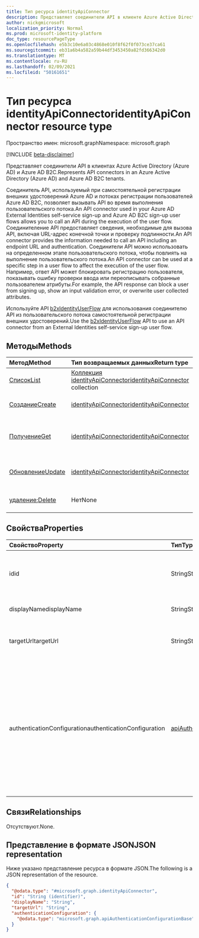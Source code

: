 ```yaml
---
title: Тип ресурса identityApiConnector
description: Представляет соединители API в клиенте Azure Active Directory.
author: nickgmicrosoft
localization_priority: Normal
ms.prod: microsoft-identity-platform
doc_type: resourcePageType
ms.openlocfilehash: e5b3c10e6a03c4868e010f8f62f0f073ce37ca61
ms.sourcegitcommit: eb31a6b4a582a59b44df3453450a82fd366342d0
ms.translationtype: MT
ms.contentlocale: ru-RU
ms.lasthandoff: 02/09/2021
ms.locfileid: "50161651"
---
```

# <a name="identityapiconnector-resource-type"></a><span data-ttu-id="ac0f0-103">Тип ресурса identityApiConnector</span><span class="sxs-lookup"><span data-stu-id="ac0f0-103">identityApiConnector resource type</span></span>

<span data-ttu-id="ac0f0-104">Пространство имен: microsoft.graph</span><span class="sxs-lookup"><span data-stu-id="ac0f0-104">Namespace: microsoft.graph</span></span>

[!INCLUDE [beta-disclaimer](../../includes/beta-disclaimer.md)]

<span data-ttu-id="ac0f0-105">Представляет соединители API в клиентах Azure Active Directory (Azure AD) и Azure AD B2C.</span><span class="sxs-lookup"><span data-stu-id="ac0f0-105">Represents API connectors in an Azure Active Directory (Azure AD) and Azure AD B2C tenants.</span></span>

<span data-ttu-id="ac0f0-106">Соединитель API, используемый при самостоятельной регистрации внешних удостоверений Azure AD и потоках регистрации пользователей Azure AD B2C, позволяет вызывать API во время выполнения пользовательского потока.</span><span class="sxs-lookup"><span data-stu-id="ac0f0-106">An API connector used in your Azure AD External Identities self-service sign-up and Azure AD B2C sign-up user flows allows you to call an API during the execution of the user flow.</span></span> <span data-ttu-id="ac0f0-107">Соединителение API предоставляет сведения, необходимые для вызова API, включая URL-адрес конечной точки и проверку подлинности.</span><span class="sxs-lookup"><span data-stu-id="ac0f0-107">An API connector provides the information needed to call an API including an endpoint URL and authentication.</span></span> <span data-ttu-id="ac0f0-108">Соединители API можно использовать на определенном этапе пользовательского потока, чтобы повлиять на выполнение пользовательского потока.</span><span class="sxs-lookup"><span data-stu-id="ac0f0-108">An API connector can be used at a specific step in a user flow to affect the execution of the user flow.</span></span> <span data-ttu-id="ac0f0-109">Например, ответ API может блокировать регистрацию пользователя, показывать ошибку проверки ввода или переописывать собранные пользователем атрибуты.</span><span class="sxs-lookup"><span data-stu-id="ac0f0-109">For example, the API response can block a user from signing up, show an input validation error, or overwrite user collected attributes.</span></span>

<span data-ttu-id="ac0f0-110">Используйте API [b2xIdentityUserFlow](b2xidentityuserflow.md) для использования соединителю API из пользовательского потока самостоятельной регистрации внешних удостоверений.</span><span class="sxs-lookup"><span data-stu-id="ac0f0-110">Use the [b2xIdentityUserFlow](b2xidentityuserflow.md) API to use an API connector from an External Identities self-service sign-up user flow.</span></span>

## <a name="methods"></a><span data-ttu-id="ac0f0-111">Методы</span><span class="sxs-lookup"><span data-stu-id="ac0f0-111">Methods</span></span>

|<span data-ttu-id="ac0f0-112">Метод</span><span class="sxs-lookup"><span data-stu-id="ac0f0-112">Method</span></span>|<span data-ttu-id="ac0f0-113">Тип возвращаемых данных</span><span class="sxs-lookup"><span data-stu-id="ac0f0-113">Return type</span></span>|<span data-ttu-id="ac0f0-114">Описание</span><span class="sxs-lookup"><span data-stu-id="ac0f0-114">Description</span></span>|
|:---|:---|:---|
|[<span data-ttu-id="ac0f0-115">Список</span><span class="sxs-lookup"><span data-stu-id="ac0f0-115">List</span></span>](../api/identityapiconnector-list.md)|<span data-ttu-id="ac0f0-116">[Коллекция identityApiConnector](identityapiconnector.md)</span><span class="sxs-lookup"><span data-stu-id="ac0f0-116">[identityApiConnector](identityapiconnector.md) collection</span></span>| <span data-ttu-id="ac0f0-117">Получить список соединителов API</span><span class="sxs-lookup"><span data-stu-id="ac0f0-117">Get a list of API connectors</span></span>|
|[<span data-ttu-id="ac0f0-118">Создание</span><span class="sxs-lookup"><span data-stu-id="ac0f0-118">Create</span></span>](../api/identityapiconnector-create.md)|[<span data-ttu-id="ac0f0-119">identityApiConnector</span><span class="sxs-lookup"><span data-stu-id="ac0f0-119">identityApiConnector</span></span>](identityapiconnector.md)|<span data-ttu-id="ac0f0-120">Создайте соединители API.</span><span class="sxs-lookup"><span data-stu-id="ac0f0-120">Create a new API connector.</span></span> |
|[<span data-ttu-id="ac0f0-121">Получение</span><span class="sxs-lookup"><span data-stu-id="ac0f0-121">Get</span></span>](../api/identityapiconnector-get.md)|[<span data-ttu-id="ac0f0-122">identityApiConnector</span><span class="sxs-lookup"><span data-stu-id="ac0f0-122">identityApiConnector</span></span>](identityapiconnector.md)|<span data-ttu-id="ac0f0-123">Чтение свойств объекта [identityApiConnector.](../resources/identityapiconnector.md)</span><span class="sxs-lookup"><span data-stu-id="ac0f0-123">Read the properties of an [identityApiConnector](../resources/identityapiconnector.md) object.</span></span>|
|[<span data-ttu-id="ac0f0-124">Обновление</span><span class="sxs-lookup"><span data-stu-id="ac0f0-124">Update</span></span>](../api/identityapiconnector-update.md)|[<span data-ttu-id="ac0f0-125">identityApiConnector</span><span class="sxs-lookup"><span data-stu-id="ac0f0-125">identityApiConnector</span></span>](identityapiconnector.md)|<span data-ttu-id="ac0f0-126">Обновление свойств соединители API.</span><span class="sxs-lookup"><span data-stu-id="ac0f0-126">Update the properties of an API connector.</span></span>|
|<span data-ttu-id="ac0f0-127">[удаление](../api/identityapiconnector-delete.md);</span><span class="sxs-lookup"><span data-stu-id="ac0f0-127">[Delete](../api/identityapiconnector-delete.md)</span></span>|<span data-ttu-id="ac0f0-128">Нет</span><span class="sxs-lookup"><span data-stu-id="ac0f0-128">None</span></span>|<span data-ttu-id="ac0f0-129">Удаление соединители API.</span><span class="sxs-lookup"><span data-stu-id="ac0f0-129">Delete an API connector.</span></span>|

## <a name="properties"></a><span data-ttu-id="ac0f0-130">Свойства</span><span class="sxs-lookup"><span data-stu-id="ac0f0-130">Properties</span></span>

|<span data-ttu-id="ac0f0-131">Свойство</span><span class="sxs-lookup"><span data-stu-id="ac0f0-131">Property</span></span>|<span data-ttu-id="ac0f0-132">Тип</span><span class="sxs-lookup"><span data-stu-id="ac0f0-132">Type</span></span>|<span data-ttu-id="ac0f0-133">Описание</span><span class="sxs-lookup"><span data-stu-id="ac0f0-133">Description</span></span>|
|:---|:---|:---|
|<span data-ttu-id="ac0f0-134">id</span><span class="sxs-lookup"><span data-stu-id="ac0f0-134">id</span></span>|<span data-ttu-id="ac0f0-135">String</span><span class="sxs-lookup"><span data-stu-id="ac0f0-135">String</span></span>|<span data-ttu-id="ac0f0-136">Случайным образом созданный ИД соединителю API.</span><span class="sxs-lookup"><span data-stu-id="ac0f0-136">The randomly generated ID of the API connector.</span></span> |
|<span data-ttu-id="ac0f0-137">displayName</span><span class="sxs-lookup"><span data-stu-id="ac0f0-137">displayName</span></span>|<span data-ttu-id="ac0f0-138">String</span><span class="sxs-lookup"><span data-stu-id="ac0f0-138">String</span></span>| <span data-ttu-id="ac0f0-139">Имя соединители API.</span><span class="sxs-lookup"><span data-stu-id="ac0f0-139">The name of the API connector.</span></span> |
|<span data-ttu-id="ac0f0-140">targetUrl</span><span class="sxs-lookup"><span data-stu-id="ac0f0-140">targetUrl</span></span>|<span data-ttu-id="ac0f0-141">String</span><span class="sxs-lookup"><span data-stu-id="ac0f0-141">String</span></span>| <span data-ttu-id="ac0f0-142">URL-адрес конечной точки API для вызова.</span><span class="sxs-lookup"><span data-stu-id="ac0f0-142">The URL of the API endpoint to call.</span></span> |
|<span data-ttu-id="ac0f0-143">authenticationConfiguration</span><span class="sxs-lookup"><span data-stu-id="ac0f0-143">authenticationConfiguration</span></span>|[<span data-ttu-id="ac0f0-144">apiAuthenticationConfigurationBase</span><span class="sxs-lookup"><span data-stu-id="ac0f0-144">apiAuthenticationConfigurationBase</span></span>](../resources/apiauthenticationconfigurationbase.md)|<span data-ttu-id="ac0f0-145">Объект, который описывает сведения о конфигурации проверки подлинности для вызова API.</span><span class="sxs-lookup"><span data-stu-id="ac0f0-145">The object which describes the authentication configuration details for calling the API.</span></span> <span data-ttu-id="ac0f0-146">В [настоящее время поддерживается](basicauthentication.md) только базовая проверка подлинности.</span><span class="sxs-lookup"><span data-stu-id="ac0f0-146">Only [Basic authentication](basicauthentication.md) is supported at this time.</span></span>|

## <a name="relationships"></a><span data-ttu-id="ac0f0-147">Связи</span><span class="sxs-lookup"><span data-stu-id="ac0f0-147">Relationships</span></span>

<span data-ttu-id="ac0f0-148">Отсутствуют.</span><span class="sxs-lookup"><span data-stu-id="ac0f0-148">None.</span></span>

## <a name="json-representation"></a><span data-ttu-id="ac0f0-149">Представление в формате JSON</span><span class="sxs-lookup"><span data-stu-id="ac0f0-149">JSON representation</span></span>

<span data-ttu-id="ac0f0-150">Ниже указано представление ресурса в формате JSON.</span><span class="sxs-lookup"><span data-stu-id="ac0f0-150">The following is a JSON representation of the resource.</span></span>
<!-- {
  "blockType": "resource",
  "keyProperty": "id",
  "@odata.type": "microsoft.graph.identityApiConnector",
  "openType": false
}
-->

``` json
{
  "@odata.type": "#microsoft.graph.identityApiConnector",
  "id": "String (identifier)",
  "displayName": "String",
  "targetUrl": "String",
  "authenticationConfiguration": {
    "@odata.type": "microsoft.graph.apiAuthenticationConfigurationBase"
  }
}
```
